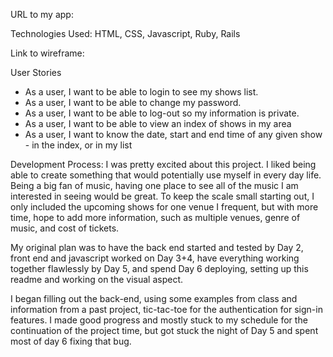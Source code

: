 URL to my app:

Technologies Used: HTML, CSS, Javascript, Ruby, Rails

Link to wireframe:

User Stories
- As a user, I want to be able to login to see my shows list.
- As a user, I want to be able to change my password.
- As a user, I want to be able to log-out so my information is private.
- As a user, I want to be able to view an index of shows in my area
- As a user, I want to know the date, start and end time of any given show - in the index, or in my list

Development Process:
I was pretty excited about this project. I liked being able to create something that would potentially use myself in every day life. Being a big fan of music, having one place to see all of the music I am interested in seeing would be great. To keep the scale small starting out, I only included the upcoming shows for one venue I frequent, but with more time, hope to add more information, such as multiple venues, genre of music, and cost of tickets.

My original plan was to have the back end started and tested by Day 2, front end and javascript worked on Day 3+4, have everything working together flawlessly by Day 5, and spend Day 6 deploying, setting up this readme and working on the visual aspect.

I began filling out the back-end, using some examples from class and information from a past project, tic-tac-toe for the authentication for sign-in features. I made good progress and mostly stuck to my schedule for the continuation of the project time, but got stuck the night of Day 5 and spent most of day 6 fixing that bug.

